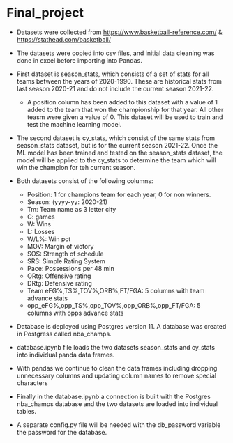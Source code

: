 # Final_project


* Datasets were collected from https://www.basketball-reference.com/ & https://stathead.com/basketball/
* The datasets were copied into csv files, and initial data cleaning was done in excel before importing into Pandas. 
* First dataset is season_stats, which consists of a set of stats for all teams between the years of 2020-1990. These are historical stats from last season 2020-21 and do not include the current season 2021-22.
	* A position column has been added to this dataset with a value of 1 added to the team that won the championship for that year. All other teasm were given a value of 0. This dataset will be used to train and test the machine learning model.
* The second dataset is cy_stats, which consist of the same stats from season_stats dataset, but is for the current season 2021-22. Once the ML model has been trained and tested on the season_stats dataset, the model will be applied to the cy_stats to determine the team which will win the champion for teh current season.
* Both datasets consist of the following columns: 
	* Position: 1 for champions team for each year, 0 for non winners.
	* Season: (yyyy-yy: 2020-21) 
	* Tm: Team name as 3 letter city
	* G: games
	* W: Wins
	* L: Losses
	* W/L%: Win pct
	* MOV: Margin of victory
	* SOS: Strength of schedule
	* SRS: Simple Rating System
	* Pace: Possessions per 48 min
	* ORtg: Offensive rating
	* DRtg: Defensive rating
	* Team eFG%,TS%,TOV%,ORB%,FT/FGA: 5 columns with team advance stats
	* opp_eFG%,opp_TS%,opp_TOV%,opp_ORB%,opp_FT/FGA: 5 columns with opps advance stats

* Database is deployed using Postgres version 11.  A database was created in Postgress called nba_champs.
* database.ipynb file loads the two datasets season_stats and cy_stats into individual panda data frames. 
* With pandas we continue to clean the data frames including dropping unnecessary columns and updating column names to remove special characters
* Finally in the database.ipynb a connection is built with the Postgres nba_champs database and the two datasets are loaded into individual tables.
* A separate config.py file will be needed with the db_password variable the password for the database.








